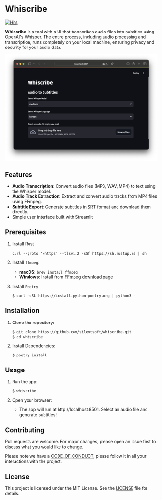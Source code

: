 # Whiscribe

[![Hits](https://hits.sh/github.com/silentsoft/whiscribe.svg?style=flat-square)](https://hits.sh/github.com/silentsoft/whiscribe/)

**Whiscribe** is a tool with a UI that transcribes audio files into subtitles using OpenAI's Whisper.
The entire process, including audio processing and transcription, runs completely on your local machine, ensuring privacy and security for your audio data.

![Whiscribe](.document/app.png)

## Features

- **Audio Transcription**: Convert audio files (MP3, WAV, MP4) to text using the Whisper model.
- **Audio Track Extraction**: Extract and convert audio tracks from MP4 files using FFmpeg.
- **Subtitle Export**: Generate subtitles in SRT format and download them directly.
- Simple user interface built with Streamlit

## Prerequisites

1. Install Rust
   ```shell
   curl --proto '=https' --tlsv1.2 -sSf https://sh.rustup.rs | sh
   ```

2. Install `ffmpeg`:
   - **macOS**: `brew install ffmpeg`
   - **Windows**: Install from [FFmpeg download page](https://ffmpeg.org/download.html)

3. Install `Poetry`
   ```shell
   $ curl -sSL https://install.python-poetry.org | python3 -
   ```

## Installation

1. Clone the repository:
   ```shell
   $ git clone https://github.com/silentsoft/whiscribe.git
   $ cd whiscribe
   ```

2. Install Dependencies:
   ```shell
   $ poetry install
   ```

## Usage

1. Run the app:
   ```shell
   $ whiscribe
   ```

2. Open your browser:
    - The app will run at http://localhost:8501. Select an audio file and generate subtitles!

## Contributing
Pull requests are welcome. For major changes, please open an issue first to discuss what you would like to change.

Please note we have a [CODE_OF_CONDUCT](https://github.com/silentsoft/whiscribe/blob/main/CODE_OF_CONDUCT.md), please follow it in all your interactions with the project.

## License
This project is licensed under the MIT License. See the [LICENSE](https://github.com/silentsoft/whiscribe/blob/main/LICENSE.txt) file for details.
